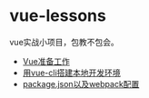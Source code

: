 # vue-lessons
vue实战小项目，包教不包会。

- [Vue准备工作](https://github.com/Pearyman/vue-lessons/issues/1)
- [用vue-cli搭建本地开发环境](https://github.com/Pearyman/vue-lessons/issues/3)
- [package.json以及webpack配置](https://github.com/Pearyman/vue-lessons/issues/4)
